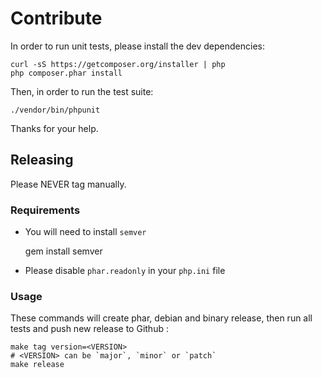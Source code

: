 # Contribute

In order to run unit tests, please install the dev dependencies:

    curl -sS https://getcomposer.org/installer | php
    php composer.phar install

Then, in order to run the test suite:

    ./vendor/bin/phpunit

Thanks for your help.

## Releasing

Please NEVER tag manually.

### Requirements

+ You will need to install `semver`

    gem install semver
    
+ Please disable `phar.readonly` in your `php.ini` file
  
### Usage

These commands will create phar, debian and binary release, 
then run all tests and push new release to Github :

    make tag version=<VERSION>
    # <VERSION> can be `major`, `minor` or `patch`
    make release

